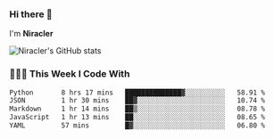 ### Hi there 👋

I'm **Niracler**

![Niracler's GitHub stats](https://github-readme-stats.vercel.app/api?username=Niracler&show_icons=true)


### 👨🏻‍💻 This Week I Code With

<!--START_SECTION:waka-->

```txt
Python       8 hrs 17 mins   ██████████████▓░░░░░░░░░░   58.91 %
JSON         1 hr 30 mins    ██▓░░░░░░░░░░░░░░░░░░░░░░   10.74 %
Markdown     1 hr 14 mins    ██▒░░░░░░░░░░░░░░░░░░░░░░   08.78 %
JavaScript   1 hr 13 mins    ██░░░░░░░░░░░░░░░░░░░░░░░   08.65 %
YAML         57 mins         █▓░░░░░░░░░░░░░░░░░░░░░░░   06.80 %
```

<!--END_SECTION:waka-->
